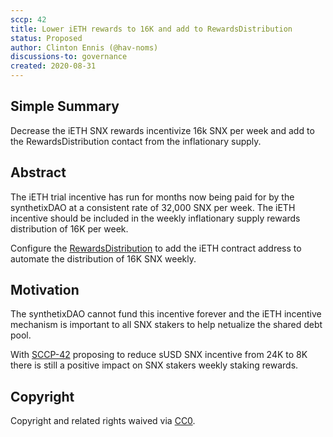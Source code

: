 ```yaml
---
sccp: 42
title: Lower iETH rewards to 16K and add to RewardsDistribution
status: Proposed
author: Clinton Ennis (@hav-noms)
discussions-to: governance
created: 2020-08-31
---
```


## Simple Summary
<!--"If you can't explain it simply, you don't understand it well enough." Provide a simplified and layman-accessible explanation of the SCCP.-->
Decrease the iETH SNX rewards incentivize 16k SNX per week and add to the RewardsDistribution contact from the inflationary supply.

## Abstract
<!--A short (~200 word) description of the variable change proposed.-->
The iETH trial incentive has run for months now being paid for by the synthetixDAO at a consistent rate of 32,000 SNX per week. The iETH incentive should be included in the weekly inflationary supply rewards distribution of 16K per week.

Configure the [RewardsDistribution](http://contracts.synthetix.io/RewardsDistribution) to add the iETH contract address to automate the distribution of 16K SNX weekly.

## Motivation
<!--The motivation is critical for SCCPs that want to update variables within Synthetix. It should clearly explain why the existing variable is not incentive aligned. SCCP submissions without sufficient motivation may be rejected outright.-->
The synthetixDAO cannot fund this incentive forever and the iETH incentive mechanism is important to all SNX stakers to help netualize the shared debt pool.

With [SCCP-42](https://sips.synthetix.io/sccp/sccp-42) proposing to reduce sUSD SNX incentive from 24K to 8K there is still a positive impact on SNX stakers weekly staking rewards.

## Copyright
Copyright and related rights waived via [CC0](https://creativecommons.org/publicdomain/zero/1.0/).
